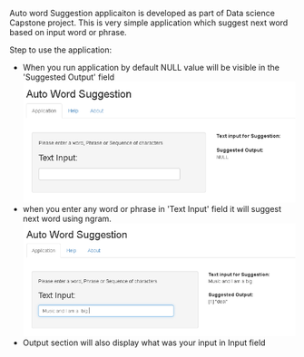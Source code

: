 Auto word Suggestion applicaiton is developed as part of Data science Capstone project. This is very simple application which suggest next word based on input word or phrase.

Step to use the application:

- When you run application by default NULL value will be visible in the 'Suggested Output' field
  ![](Data1.png)
- when you enter any word or phrase in 'Text Input' field it will suggest next word using ngram.
  ![](Data.png)
- Output section will also display what was your input in Input field